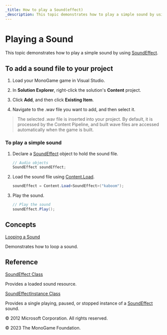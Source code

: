 ```yaml
---
_title: How to play a Sound(effect)
_description: This topic demonstrates how to play a simple sound by using SoundEffect.
---
```


# Playing a Sound

This topic demonstrates how to play a simple sound by using [SoundEffect](xref:Microsoft.Xna.Framework.Audio.SoundEffect).

## To add a sound file to your project

1. Load your MonoGame game in Visual Studio.

2. In **Solution Explorer**, right-click the solution's **Content** project.

3. Click **Add**, and then click **Existing Item**.

4. Navigate to the .wav file you want to add, and then select it.

> The selected .wav file is inserted into your project. By default, it is processed by the Content Pipeline, and built wave files are accessed automatically when the game is built.

### To play a simple sound

1. Declare a [SoundEffect](xref:Microsoft.Xna.Framework.Audio.SoundEffect) object to hold the sound file.

    ```csharp
    // Audio objects
    SoundEffect soundEffect;
    ```

2. Load the sound file using [Content.Load](xref:Microsoft.Xna.Framework.Content.ContentManager).

    ```csharp
    soundEffect = Content.Load<SoundEffect>("kaboom");
    ```

3. Play the sound.

    ```csharp
    // Play the sound
    soundEffect.Play();
    ```

## Concepts

[Looping a Sound](HowTo_LoopASound.md)

Demonstrates how to loop a sound.

## Reference

[SoundEffect Class](xref:Microsoft.Xna.Framework.Audio.SoundEffect)

Provides a loaded sound resource.

[SoundEffectInstance Class](xref:Microsoft.Xna.Framework.Audio.SoundEffectInstance)

Provides a single playing, paused, or stopped instance of a [SoundEffect](xref:Microsoft.Xna.Framework.Audio.SoundEffect) sound.

© 2012 Microsoft Corporation. All rights reserved.

© 2023 The MonoGame Foundation.
